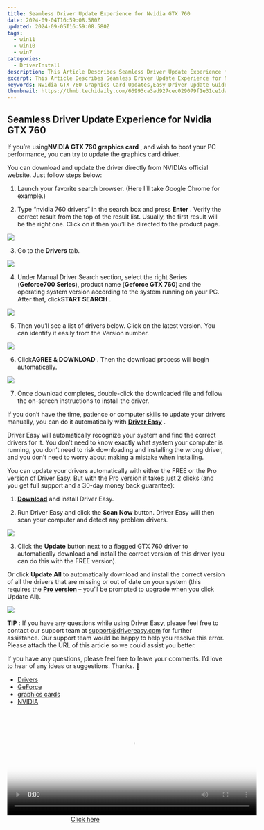 ```yaml
---
title: Seamless Driver Update Experience for Nvidia GTX 760
date: 2024-09-04T16:59:08.580Z
updated: 2024-09-05T16:59:08.580Z
tags:
  - win11
  - win10
  - win7
categories:
  - DriverInstall
description: This Article Describes Seamless Driver Update Experience for Nvidia GTX 760
excerpt: This Article Describes Seamless Driver Update Experience for Nvidia GTX 760
keywords: Nvidia GTX 760 Graphics Card Updates,Easy Driver Update Guide for Nvidia GPUs,GTX 760 Drivers Download & Installation Tips,Optimize Nvidia Graphics Card Performance,Seamless Driver Update for Nvidia GPUs,GTX 760 User-Friendly Driver Software,seamless driver update experience for nvidia gtx 760
thumbnail: https://thmb.techidaily.com/66993ca3ad927cec029079f1e31ce1da86c1e102029671a46187318bc7e5be93.jpg
---
```


## Seamless Driver Update Experience for Nvidia GTX 760

 If you’re using**NVIDIA GTX 760 graphics card** , and wish to boot your PC performance, you can try to update the graphics card driver.  

 You can download and update the driver directly from NVIDIA’s official website. Just follow steps below:

 1) Launch your favorite search browser. (Here I’ll take Google Chrome for example.)
  
 2) Type “nvidia 760 drivers” in the search box and press **Enter**  . Verify the correct result from the top of the result list. Usually, the first result will be the right one. Click on it then you’ll be directed to the product page.

![](https://images.drivereasy.com/wp-content/uploads/2017/02/img_58ae9b7a727b7.jpg)

 3) Go to the **Drivers** tab.

![](https://images.drivereasy.com/wp-content/uploads/2017/02/img_58ae9ba668a3e.jpg)
  
 4) Under Manual Driver Search section, select the right Series (**Geforce700 Series**), product name (**Geforce GTX 760**) and the operating system version according to the system running on your PC. After that, click**START SEARCH** .

![](https://images.drivereasy.com/wp-content/uploads/2017/02/img_58ae9c1c594d0.png)
  
 5) Then you’ll see a list of drivers below. Click on the latest version. You can identify it easily from the Version number.

![](https://images.drivereasy.com/wp-content/uploads/2017/02/img_58ae9c3e2117b.jpg)
  
 6) Click**AGREE & DOWNLOAD** . Then the download process will begin automatically.

![](https://images.drivereasy.com/wp-content/uploads/2017/02/img_58ae9c6236d24.jpg)

 7) Once download completes, double-click the downloaded file and follow the on-screen instructions to install the driver.  

 If you don’t have the time, patience or computer skills to update your drivers manually, you can do it automatically with [**Driver Easy**](https://tools.techidaily.com/drivereasy/download/) .

 Driver Easy will automatically recognize your system and find the correct drivers for it. You don’t need to know exactly what system your computer is running, you don’t need to risk downloading and installing the wrong driver, and you don’t need to worry about making a mistake when installing.

 You can update your drivers automatically with either the FREE or the Pro version of Driver Easy. But with the Pro version it takes just 2 clicks (and you get full support and a 30-day money back guarantee):

 1) [**Download**](https://tools.techidaily.com/drivereasy/download/)  and install Driver Easy.

 2) Run Driver Easy and click the **Scan Now**   button. Driver Easy will then scan your computer and detect any problem drivers.

![](https://images.drivereasy.com/wp-content/uploads/2018/06/img_5b179d3c91ec2.jpg)

 3) Click the **Update**   button next to a flagged GTX 760 driver to automatically download and install the correct version of this driver (you can do this with the FREE version).

 Or click **Update All**   to automatically download and install the correct version of all the drivers that are missing or out of date on your system (this requires the [**Pro version**](https://tools.techidaily.com/drivereasy/download/)   – you’ll be prompted to upgrade when you click Update All).

![](https://images.drivereasy.com/wp-content/uploads/2018/06/img_5b179d5205710.jpg)

**TIP** : If you have any questions while using Driver Easy, please feel free to contact our support team at [support@drivereasy.com](https://tools.techidaily.com/drivereasy/download/) for further assistance. Our support team would be happy to help you resolve this error. Please attach the URL of this article so we could assist you better.

 If you have any questions, please feel free to leave your comments. I’d love to hear of any ideas or suggestions. Thanks. 🙂

* [Drivers](https://tools.techidaily.com/drivereasy/download/)
* [GeForce](https://store.drivereasy.com/order/cart.php?PRODS=4731822&QTY=1&AFFILIATE=108875)
* [graphics cards](https://tools.techidaily.com/drivereasy/download/)
* [NVIDIA](https://tools.techidaily.com/drivereasy/download/)

<ins class="adsbygoogle"
     style="display:block"
     data-ad-format="autorelaxed"
     data-ad-client="ca-pub-7571918770474297"
     data-ad-slot="1223367746"></ins>



<ins class="adsbygoogle"
     style="display:block"
     data-ad-client="ca-pub-7571918770474297"
     data-ad-slot="8358498916"
     data-ad-format="auto"
     data-full-width-responsive="true"></ins>



<!-- affiliate ads begin -->
<span id="1983575">
					<video width="576" height="240" style="cursor:pointer"
           poster="//a.impactradius-go.com/display-clicktoplayimage/1983575.png"
           onclick="if(!this.playClicked){this.play();this.setAttribute('controls',true);this.playClicked=true;}">
	   <source src="//a.impactradius-go.com/display-ad/22993-1983575">
	   <img src="//a.impactradius-go.com/display-clicktoplayimage/1983575.png" style="border: none; height: 100%; width: 100%; object-fit: contain">
	</video>
	<div style="width:360px;text-align:center"><a href="javascript:window.open(decodeURIComponent('https%3A%2F%2Fhomestyler.sjv.io%2Fc%2F5597632%2F1983575%2F22993'), '_blank');void(0);">Click here</a></div>
</span>
<img height="0" width="0" src="https://imp.pxf.io/i/5597632/1983575/22993" style="position:absolute;visibility:hidden;" border="0" />
<!-- affiliate ads end -->